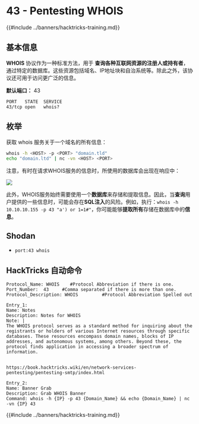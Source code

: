 # 43 - Pentesting WHOIS

{{#include ../banners/hacktricks-training.md}}

## 基本信息

**WHOIS** 协议作为一种标准方法，用于 **查询各种互联网资源的注册人或持有者**，通过特定的数据库。这些资源包括域名、IP地址块和自治系统等。除此之外，该协议还可用于访问更广泛的信息。

**默认端口：** 43
```
PORT   STATE  SERVICE
43/tcp open   whois?
```
## 枚举

获取 whois 服务关于一个域名的所有信息：
```bash
whois -h <HOST> -p <PORT> "domain.tld"
echo "domain.ltd" | nc -vn <HOST> <PORT>
```
注意，有时在请求WHOIS服务的信息时，所使用的数据库会出现在响应中：

![](<../images/image (301).png>)

此外，WHOIS服务始终需要使用一个**数据库**来存储和提取信息。因此，当**查询**用户提供的一些信息时，可能会存在**SQL注入**的风险。例如，执行：`whois -h 10.10.10.155 -p 43 "a') or 1=1#"`，你可能能够**提取所有**存储在数据库中的**信息**。

## Shodan

- `port:43 whois`

## HackTricks 自动命令
```
Protocol_Name: WHOIS    #Protocol Abbreviation if there is one.
Port_Number:  43     #Comma separated if there is more than one.
Protocol_Description: WHOIS         #Protocol Abbreviation Spelled out

Entry_1:
Name: Notes
Description: Notes for WHOIS
Note: |
The WHOIS protocol serves as a standard method for inquiring about the registrants or holders of various Internet resources through specific databases. These resources encompass domain names, blocks of IP addresses, and autonomous systems, among others. Beyond these, the protocol finds application in accessing a broader spectrum of information.


https://book.hacktricks.wiki/en/network-services-pentesting/pentesting-smtp/index.html

Entry_2:
Name: Banner Grab
Description: Grab WHOIS Banner
Command: whois -h {IP} -p 43 {Domain_Name} && echo {Domain_Name} | nc -vn {IP} 43
```
{{#include ../banners/hacktricks-training.md}}
